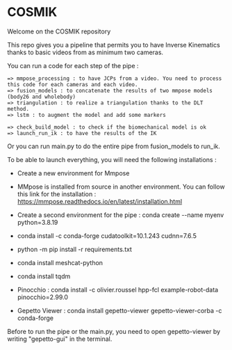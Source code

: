 # COSMIK
Welcome on the COSMIK repository

This repo gives you a pipeline that permits you to have Inverse Kinematics thanks to basic videos from as minimum two cameras.

You can run a code for each step of the pipe : 

    => mmpose_processing : to have JCPs from a video. You need to process this code for each cameras and each video.
    => fusion_models : to concatenate the results of two mmpose models (body26 and wholebody)
    => triangulation : to realize a triangulation thanks to the DLT method.
    => lstm : to augment the model and add some markers

    => check_build_model : to check if the biomechanical model is ok
    => launch_run_ik : to have the results of the IK

Or you can run main.py to do the entire pipe from fusion_models to run_ik.



To be able to launch everything, you will need the following installations :

- Create a new environment for Mmpose 
- MMpose is installed from source in another environment. You can follow this link for the installation : https://mmpose.readthedocs.io/en/latest/installation.html

- Create a second environment for the pipe : conda create --name myenv python=3.8.19
- conda install -c conda-forge cudatoolkit=10.1.243 cudnn=7.6.5
- python -m pip install -r requirements.txt

- conda install meshcat-python
- conda install tqdm

- Pinocchio : conda install -c olivier.roussel hpp-fcl example-robot-data pinocchio=2.99.0
- Gepetto Viewer : conda install gepetto-viewer gepetto-viewer-corba -c conda-forge

Before to run the pipe or the main.py, you need to open gepetto-viewer by writing "gepetto-gui" in the terminal.

